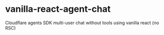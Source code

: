 # vanilla-react-agent-chat

Cloudflare agents SDK multi-user chat without tools using vanilla react (no RSC)
